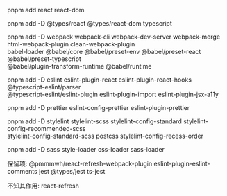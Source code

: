 pnpm add react react-dom

pnpm add -D @types/react @types/react-dom typescript

pnpm add -D webpack webpack-cli webpack-dev-server webpack-merge html-webpack-plugin clean-webpack-plugin \
babel-loader @babel/core @babel/preset-env @babel/preset-react @babel/preset-typescript \
@babel/plugin-transform-runtime @babel/runtime

pnpm add -D eslint eslint-plugin-react eslint-plugin-react-hooks @typescript-eslint/parser \
@typescript-eslint/eslint-plugin eslint-plugin-import eslint-plugin-jsx-a11y

pnpm add -D prettier eslint-config-prettier eslint-plugin-prettier

pnpm add -D stylelint stylelint-scss stylelint-config-standard stylelint-config-recommended-scss\
stylelint-config-standard-scss postcss stylelint-config-recess-order

pnpm add -D sass style-loader css-loader sass-loader

保留项:
@pmmmwh/react-refresh-webpack-plugin
eslint-plugin-eslint-comments
jest @types/jest ts-jest

不知其作用:
react-refresh
